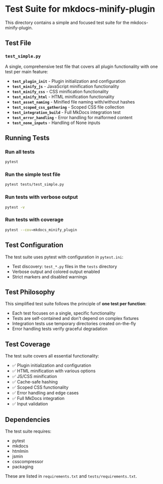 # Test Suite for mkdocs-minify-plugin

This directory contains a simple and focused test suite for the mkdocs-minify-plugin.

## Test File

### `test_simple.py`
A single, comprehensive test file that covers all plugin functionality with one test per main feature:

- **`test_plugin_init`** - Plugin initialization and configuration
- **`test_minify_js`** - JavaScript minification functionality
- **`test_minify_css`** - CSS minification functionality  
- **`test_minify_html`** - HTML minification functionality
- **`test_asset_naming`** - Minified file naming with/without hashes
- **`test_scoped_css_gathering`** - Scoped CSS file collection
- **`test_integration_build`** - Full MkDocs integration test
- **`test_error_handling`** - Error handling for malformed content
- **`test_none_inputs`** - Handling of None inputs

## Running Tests

### Run all tests
```bash
pytest
```

### Run the simple test file
```bash
pytest tests/test_simple.py
```

### Run tests with verbose output
```bash
pytest -v
```

### Run tests with coverage
```bash
pytest --cov=mkdocs_minify_plugin
```

## Test Configuration

The test suite uses pytest with configuration in `pytest.ini`:
- Test discovery: `test_*.py` files in the `tests` directory
- Verbose output and colored output enabled
- Strict markers and disabled warnings

## Test Philosophy

This simplified test suite follows the principle of **one test per function**:
- Each test focuses on a single, specific functionality
- Tests are self-contained and don't depend on complex fixtures
- Integration tests use temporary directories created on-the-fly
- Error handling tests verify graceful degradation

## Test Coverage

The test suite covers all essential functionality:
- ✅ Plugin initialization and configuration
- ✅ HTML minification with various options
- ✅ JS/CSS minification
- ✅ Cache-safe hashing
- ✅ Scoped CSS functionality
- ✅ Error handling and edge cases
- ✅ Full MkDocs integration
- ✅ Input validation

## Dependencies

The test suite requires:
- pytest
- mkdocs
- htmlmin
- jsmin
- csscompressor
- packaging

These are listed in `requirements.txt` and `tests/requirements.txt`.